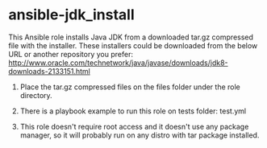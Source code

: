 # ansible-jdk_install

This Ansible role installs Java JDK from a downloaded tar.gz compressed file with the installer.
These installers could be downloaded from the below URL or another repository you prefer:
http://www.oracle.com/technetwork/java/javase/downloads/jdk8-downloads-2133151.html

1) Place the tar.gz compressed files on the files folder under the role directory.

2) There is a playbook example to run this role on tests folder:
   test.yml

3) This role doesn't require root access and it doesn't use any package manager, so it will probably run on any distro
   with tar package installed.
